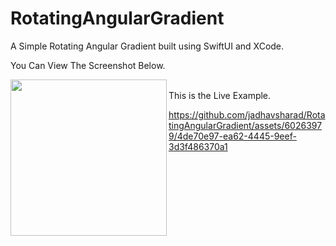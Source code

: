 # RotatingAngularGradient
A Simple Rotating Angular Gradient built using SwiftUI and XCode.


You Can View The Screenshot Below.

<img align="left"  src="https://github.com/jadhavsharad/RotatingAngularGradient/assets/60263979/3c7b6567-9b0a-45f6-a3d9-4947fea734f6" width="250px"/>
<br>
This is the Live Example.

https://github.com/jadhavsharad/RotatingAngularGradient/assets/60263979/4de70e97-ea62-4445-9eef-3d3f486370a1

